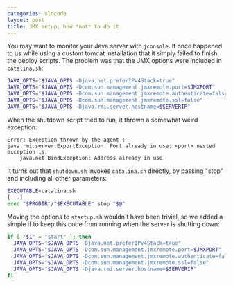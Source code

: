 ```yaml
---
categories: sldcode
layout: post
title: JMX setup, how *not* to do it
---
```


You may want to monitor your Java server with `jconsole`. It once happened to us while using a custom tomcat installation that it simply failed to finish the deploy scripts. The problem was that the JMX options were included in `catalina.sh`:

```bash
JAVA_OPTS="$JAVA_OPTS -Djava.net.preferIPv4Stack=true"
JAVA_OPTS="$JAVA_OPTS -Dcom.sun.management.jmxremote.port=$JMXPORT"
JAVA_OPTS="$JAVA_OPTS -Dcom.sun.management.jmxremote.authenticate=false"
JAVA_OPTS="$JAVA_OPTS -Dcom.sun.management.jmxremote.ssl=false"
JAVA_OPTS="$JAVA_OPTS -Djava.rmi.server.hostname=$SERVERIP"
```

When the shutdown script tried to run, it thrown a somewhat weird exception:

```
Error: Exception thrown by the agent : java.rmi.server.ExportException: Port already in use: <port> nested exception is:
    java.net.BindException: Address already in use
```

It turns out that `shutdown.sh` invokes `catalina.sh` directly, by passing "stop" and including all other parameters:

```bash
EXECUTABLE=catalina.sh
[...]
exec "$PRGDIR"/"$EXECUTABLE" stop "$@"
```

Moving the options to `startup.sh` wouldn't have been trivial, so we added a simple if to keep this code from running when the server is shutting down:

```bash
if [ "$1" = "start" ]; then
  JAVA_OPTS="$JAVA_OPTS -Djava.net.preferIPv4Stack=true"
  JAVA_OPTS="$JAVA_OPTS -Dcom.sun.management.jmxremote.port=$JMXPORT"
  JAVA_OPTS="$JAVA_OPTS -Dcom.sun.management.jmxremote.authenticate=false"
  JAVA_OPTS="$JAVA_OPTS -Dcom.sun.management.jmxremote.ssl=false"
  JAVA_OPTS="$JAVA_OPTS -Djava.rmi.server.hostname=$SERVERIP"
fi
```
